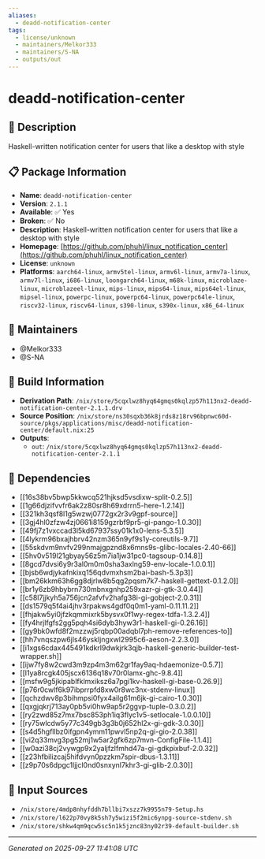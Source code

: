 ```yaml
---
aliases:
  - deadd-notification-center
tags:
  - license/unknown
  - maintainers/Melkor333
  - maintainers/S-NA
  - outputs/out
---
```


# deadd-notification-center

## 📝 Description

Haskell-written notification center for users that like a desktop with style

## 📋 Package Information

- **Name**: `deadd-notification-center`
- **Version**: `2.1.1`
- **Available**: ✅ Yes
- **Broken**: ✅ No
- **Description**: Haskell-written notification center for users that like a desktop with style
- **Homepage**: [https://github.com/phuhl/linux_notification_center](https://github.com/phuhl/linux_notification_center)
- **License**: `unknown`
- **Platforms**: `aarch64-linux`, `armv5tel-linux`, `armv6l-linux`, `armv7a-linux`, `armv7l-linux`, `i686-linux`, `loongarch64-linux`, `m68k-linux`, `microblaze-linux`, `microblazeel-linux`, `mips-linux`, `mips64-linux`, `mips64el-linux`, `mipsel-linux`, `powerpc-linux`, `powerpc64-linux`, `powerpc64le-linux`, `riscv32-linux`, `riscv64-linux`, `s390-linux`, `s390x-linux`, `x86_64-linux`
## 👥 Maintainers

- @Melkor333
- @S-NA


## 🔧 Build Information

- **Derivation Path**: `/nix/store/5cqxlwz8hyq64gmqs0kqlzp57h113nx2-deadd-notification-center-2.1.1.drv`
- **Source Position**: `/nix/store/ns30sqxb36k8jrds8z18rv96bpnwc60d-source/pkgs/applications/misc/deadd-notification-center/default.nix:25`
- **Outputs**:
  - `out`:  `/nix/store/5cqxlwz8hyq64gmqs0kqlzp57h113nx2-deadd-notification-center-2.1.1`

## 🔗 Dependencies

- [[16s38bv5bwp5kkwcq521hjksd5vsdixw-split-0.2.5]]
- [[1g66djzifvvfr6ak2z80sr8h69xdrrn5-here-1.2.14]]
- [[321kh3qsf8l1g5wzwj0772gx2r3v9gpf-source]]
- [[3gj4hl0zfzw4zj0661i8159gzrbf9pr5-gi-pango-1.0.30]]
- [[49fj7z1vxccad3l5kd67937ssy01k1x0-lens-5.3.5]]
- [[4lykrm96bxajhbrv42nzm365n9yf9s1y-coreutils-9.7]]
- [[55skdvm9nvfv299nmajgpznd8x6mns9s-glibc-locales-2.40-66]]
- [[5hv0v519l21gbyay56z5m7ia1jw31pc0-tagsoup-0.14.8]]
- [[8gcd7dvsi6y9r3al0m0m0sha3axlng59-env-locale-1.0.0.1]]
- [[bjsb6wdjykafnkixq156qdvmxhsm2bai-bash-5.3p3]]
- [[bm26kkm63h6gg8djrlw8b5qg2pqsm7k7-haskell-gettext-0.1.2.0]]
- [[br1y6zb9hbybrn730mbnxgnhp259xazr-gi-gtk-3.0.44]]
- [[c58l7jjkyh5a756jcn2afvfv2hafg38i-gi-gobject-2.0.31]]
- [[ds1579q5f4ai4jhv3rpakws4gdf0q0m1-yaml-0.11.11.2]]
- [[fhjakw5yi0jfzkqmmixrk5bysvx0f1wy-regex-tdfa-1.3.2.4]]
- [[fy4hrjlfgfs2gg5pqh4si6dyb3hyw3r1-haskell-gi-0.26.16]]
- [[gy9bk0wfd8f2mzzwj5rqbp00adqbl7ph-remove-references-to]]
- [[hh7vnqszpw6jls46yskljngxwl2995c6-aeson-2.2.3.0]]
- [[i1xgs6cdax445491kdkrl9dwkjrk3qjb-haskell-generic-builder-test-wrapper.sh]]
- [[ijw7fy8w2cwd3m9zp4m3m62gr1fay9aq-hdaemonize-0.5.7]]
- [[l1ya8rcgk405jscx6136q18v70r0lamx-ghc-9.8.4]]
- [[msfw9g5jkipablfklmxiksz6a7pgi1kv-haskell-gi-base-0.26.9]]
- [[p76r0cwlf6k97ibprrpfd8xw0r8wc3nx-stdenv-linux]]
- [[qchzdwv8p3bihmpsi0fyx4ailg61m6jk-gi-cairo-1.0.30]]
- [[qxgjqkrj713ay0pb5vi0hw9ap5r2ggvp-tuple-0.3.0.2]]
- [[ry2zwd85z7mx7bsc853ph1iq3flyc1v5-setlocale-1.0.0.10]]
- [[ry75wlcdw5y77c349gb3g3b0j652hl2x-gi-gdk-3.0.30]]
- [[s4d5hgfllbz0ifgpn4ymm11pwvl5np2q-gi-gio-2.0.38]]
- [[vi2q33mvg3pg52mj1w5ar2gfk6zp7mvn-ConfigFile-1.1.4]]
- [[w0azi38cj2vywgp9x2yaljfzlfmhd47a-gi-gdkpixbuf-2.0.32]]
- [[z23hfbilizcaj5hifdvyn0pzzkm7spir-dbus-1.3.11]]
- [[z9p70s6dpgc1ljjcl0nd0snxynl7khr3-gi-glib-2.0.30]]

## 📁 Input Sources

- `/nix/store/4mdp8nhyfddh7bllbi7xszz7k9955n79-Setup.hs`
- `/nix/store/l622p70vy8k5sh7y5wizi5f2mic6ynpg-source-stdenv.sh`
- `/nix/store/shkw4qm9qcw5sc5n1k5jznc83ny02r39-default-builder.sh`

---
*Generated on 2025-09-27 11:41:08 UTC*
